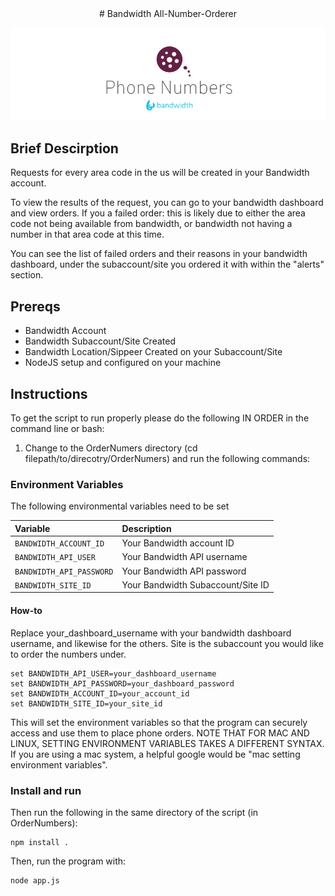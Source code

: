 <div align="center">
# Bandwidth All-Number-Orderer

![BW_all](../../.readme_images/BW_PhoneNumbers.png)
</div>

## Brief Descirption

Requests for every area code in the us will be created in your Bandwidth account.

To view the results of the request, you can go to your bandwidth dashboard and view orders.
If you a failed order: this is likely due to either the area code not being available from bandwidth, or bandwidth not having a number in that area code at this time.

You can see the list of failed orders and their reasons in your bandwidth dashboard, under the subaccount/site you ordered it with within the "alerts" section.

## Prereqs

* Bandwidth Account
* Bandwidth Subaccount/Site Created
* Bandwidth Location/Sippeer Created on your Subaccount/Site
* NodeJS setup and configured on your machine

## Instructions

To get the script to run properly please do the following IN ORDER in the command line or bash:

1. Change to the OrderNumers directory (cd filepath/to/direcotry/OrderNumers) and run the following commands:

### Environment Variables

The following environmental variables need to be set

| Variable                 | Description                        |
|:-------------------------|:-----------------------------------|
| `BANDWIDTH_ACCOUNT_ID`   | Your Bandwidth account ID          |
| `BANDWIDTH_API_USER`     | Your Bandwidth API username        |
| `BANDWIDTH_API_PASSWORD` | Your Bandwidth API password        |
| `BANDWIDTH_SITE_ID`      | Your Bandwidth Subaccount/Site ID  |

#### How-to

Replace your_dashboard_username with your bandwidth dashboard username, and likewise for the others.
Site is the subaccount you would like to order the numbers under.

```
set BANDWIDTH_API_USER=your_dashboard_username
set BANDWIDTH_API_PASSWORD=your_dashboard_password
set BANDWIDTH_ACCOUNT_ID=your_account_id
set BANDWIDTH_SITE_ID=your_site_id
```

This will set the environment variables so that the program can securely access and use them to place phone orders.
NOTE THAT FOR MAC AND LINUX, SETTING ENVIRONMENT VARIABLES TAKES A DIFFERENT SYNTAX.
If you are using a mac system, a helpful google would be "mac setting environment variables".

### Install and run

Then run the following in the same directory of the script (in OrderNumbers):

```
npm install .
```

Then, run the program with:

```
node app.js
```

